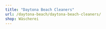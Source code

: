 ```yaml
---
title: "Daytona Beach Cleaners"
url: /daytona-beach/daytona-beach-cleaners/
shop: Wäscherei
---
```

